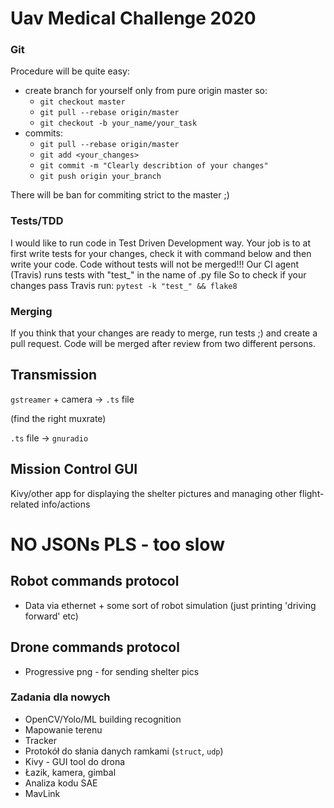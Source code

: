 # Uav Medical Challenge 2020


### Git

Procedure will be quite easy:
- create branch for yourself only from pure origin master so:
    * `git checkout master`
    * `git pull --rebase origin/master`
    * `git checkout -b your_name/your_task`
- commits:
    * `git pull --rebase origin/master`
    * `git add <your_changes>`
    * `git commit -m "Clearly describtion of your changes"`
    * `git push origin your_branch`
    
There will be ban for commiting strict to the master ;)

### Tests/TDD
I would like to run code in Test Driven Development way. Your job is to at first write tests for your changes, check it with 
command below and then write your code.
Code without tests will not be merged!!!
Our CI agent (Travis) runs tests with "test_" in the name of .py file
So to check if your changes pass Travis run:
`pytest -k "test_" && flake8`

### Merging
If you think that your changes are ready to merge, run tests ;) and create a pull request.
Code will be merged after review from two different persons.


## Transmission

`gstreamer` + camera -> `.ts` file

(find the right muxrate)

`.ts` file -> `gnuradio`


## Mission Control GUI

Kivy/other app for displaying the shelter pictures and managing other flight-related info/actions

# NO JSONs PLS - too slow

## Robot commands protocol
* Data via ethernet + some sort of robot simulation (just printing 'driving forward' etc)

## Drone commands protocol
* Progressive png - for sending shelter pics


### Zadania dla nowych
* OpenCV/Yolo/ML building recognition
* Mapowanie terenu
* Tracker
* Protokół do słania danych ramkami (`struct`, `udp`)
* Kivy - GUI tool do drona
* Łazik, kamera, gimbal
* Analiza kodu SAE
* MavLink
